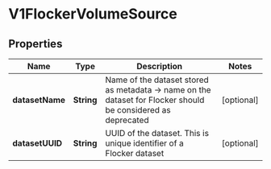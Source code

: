 
# V1FlockerVolumeSource

## Properties
Name | Type | Description | Notes
------------ | ------------- | ------------- | -------------
**datasetName** | **String** | Name of the dataset stored as metadata -&gt; name on the dataset for Flocker should be considered as deprecated |  [optional]
**datasetUUID** | **String** | UUID of the dataset. This is unique identifier of a Flocker dataset |  [optional]



